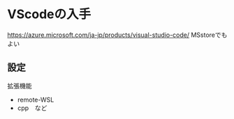 # VScodeの入手
https://azure.microsoft.com/ja-jp/products/visual-studio-code/
MSstoreでもよい
## 設定
拡張機能
- remote-WSL
- cpp　など
